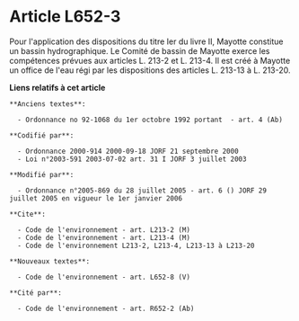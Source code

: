 # Article L652-3

Pour l'application des dispositions du titre Ier du livre II, Mayotte constitue un bassin hydrographique. Le Comité de bassin
de Mayotte exerce les compétences prévues aux articles L. 213-2 et L. 213-4. Il est créé à Mayotte un office de l'eau régi
par les dispositions des articles L. 213-13 à L. 213-20.

**Liens relatifs à cet article**

	**Anciens textes**:

	  - Ordonnance no 92-1068 du 1er octobre 1992 portant  - art. 4 (Ab)

	**Codifié par**:

	  - Ordonnance 2000-914 2000-09-18 JORF 21 septembre 2000
	  - Loi n°2003-591 2003-07-02 art. 31 I JORF 3 juillet 2003

	**Modifié par**:

	  - Ordonnance n°2005-869 du 28 juillet 2005 - art. 6 () JORF 29 juillet 2005 en vigueur le 1er janvier 2006

	**Cite**:

	  - Code de l'environnement - art. L213-2 (M)
	  - Code de l'environnement - art. L213-4 (M)
	  - Code de l'environnement L213-2, L213-4, L213-13 à L213-20

	**Nouveaux textes**:

	  - Code de l'environnement - art. L652-8 (V)

	**Cité par**:

	  - Code de l'environnement - art. R652-2 (Ab)
